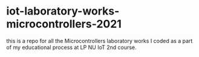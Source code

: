 # iot-laboratory-works-microcontrollers-2021
this is a repo for all the Microcontrollers laboratory works I coded as a part of my educational process at LP NU IoT 2nd course.
